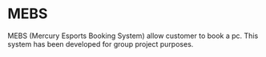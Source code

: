 # MEBS
MEBS (Mercury Esports Booking System) allow customer to book a pc. This system has been developed for group project purposes.
